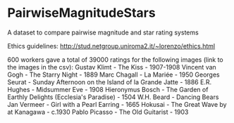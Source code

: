 # PairwiseMagnitudeStars
A dataset to compare pairwise magnitude and star rating systems

Ethics guidelines: http://stud.netgroup.uniroma2.it/~lorenzo/ethics.html

600 workers gave a total of 39000 ratings for the following images (link to the images in the csv):
Gustav Klimt - The Kiss - 1907-1908
Vincent van Gogh - The Starry Night - 1889
Marc Chagall - La Mariée - 1950
Georges Seurat - Sunday Afternoon on the Island of la Grande Jatte - 1886
E.R. Hughes - Midsummer Eve - 1908
Hieronymus Bosch - The Garden of Earthly Delights (Ecclesia's Paradise) - 1504
W.H. Beard - Dancing Bears
Jan Vermeer - Girl with a Pearl Earring - 1665
Hokusai - The Great Wave by at Kanagawa - c.1930
Pablo Picasso - The Old Guitarist - 1903
